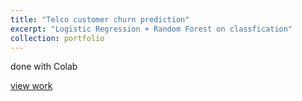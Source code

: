 ```yaml
---
title: "Telco customer churn prediction"
excerpt: "Logistic Regression + Random Forest on classfication"
collection: portfolio
---
```


done with Colab 

[view work](https://github.com/Yumian-Cui/model-prediction/blob/main/Telco_customer_churn_prediction.ipynb)
